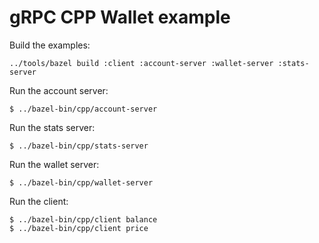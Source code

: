 gRPC CPP Wallet example
=======================

Build the examples:

```
../tools/bazel build :client :account-server :wallet-server :stats-server
```

Run the account server:

```
$ ../bazel-bin/cpp/account-server
```

Run the stats server:

```
$ ../bazel-bin/cpp/stats-server
```

Run the wallet server:

```
$ ../bazel-bin/cpp/wallet-server
```

Run the client:

```
$ ../bazel-bin/cpp/client balance
$ ../bazel-bin/cpp/client price
```
